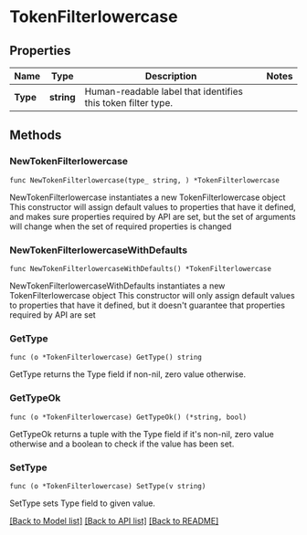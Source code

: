 # TokenFilterlowercase

## Properties

Name | Type | Description | Notes
------------ | ------------- | ------------- | -------------
**Type** | **string** | Human-readable label that identifies this token filter type. | 

## Methods

### NewTokenFilterlowercase

`func NewTokenFilterlowercase(type_ string, ) *TokenFilterlowercase`

NewTokenFilterlowercase instantiates a new TokenFilterlowercase object
This constructor will assign default values to properties that have it defined,
and makes sure properties required by API are set, but the set of arguments
will change when the set of required properties is changed

### NewTokenFilterlowercaseWithDefaults

`func NewTokenFilterlowercaseWithDefaults() *TokenFilterlowercase`

NewTokenFilterlowercaseWithDefaults instantiates a new TokenFilterlowercase object
This constructor will only assign default values to properties that have it defined,
but it doesn't guarantee that properties required by API are set

### GetType

`func (o *TokenFilterlowercase) GetType() string`

GetType returns the Type field if non-nil, zero value otherwise.

### GetTypeOk

`func (o *TokenFilterlowercase) GetTypeOk() (*string, bool)`

GetTypeOk returns a tuple with the Type field if it's non-nil, zero value otherwise
and a boolean to check if the value has been set.

### SetType

`func (o *TokenFilterlowercase) SetType(v string)`

SetType sets Type field to given value.



[[Back to Model list]](../README.md#documentation-for-models) [[Back to API list]](../README.md#documentation-for-api-endpoints) [[Back to README]](../README.md)


